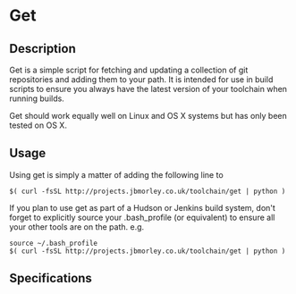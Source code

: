 Get
===

Description
-----------

Get is a simple script for fetching and updating a collection of git repositories and adding them to your path. It is intended for use in build scripts to ensure you always have the latest version of your toolchain when running builds.

Get should work equally well on Linux and OS X systems but has only been tested on OS X.

Usage
-----

Using get is simply a matter of adding the following line to 

    $( curl -fsSL http://projects.jbmorley.co.uk/toolchain/get | python )

If you plan to use get as part of a Hudson or Jenkins build system, don't forget to explicitly source your .bash_profile (or equivalent) to ensure all your other tools are on the path. e.g.

    source ~/.bash_profile
    $( curl -fsSL http://projects.jbmorley.co.uk/toolchain/get | python )

Specifications
--------------

